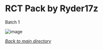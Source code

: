 # RCT Pack by Ryder17z
Batch 1

![image](https://raw.githubusercontent.com/Ryder17z/RCT-Pack-by-Ryder17z/main/Batch%201/Among_%2B_In_Serpents_Coils.png)


*[Back to main directory](https://github.com/Ryder17z/RCT-Pack-by-Ryder17z)*
